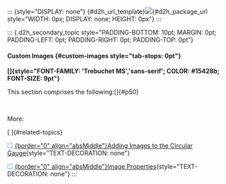 ::: {style="DISPLAY: none"}
[](ms-xhelp:///?Id=d2h_url_template){#d2h_url_template}![](!package_url!){#d2h_package_url style="WIDTH: 0px; DISPLAY: none; HEIGHT: 0px"}
:::

::: {.d2h_secondary_topic style="PADDING-BOTTOM: 10pt; MARGIN: 0pt; PADDING-LEFT: 0pt; PADDING-RIGHT: 0pt; PADDING-TOP: 0pt"}
#### Custom Images {#custom-images style="tab-stops: 0pt"}

**[]{style="FONT-FAMILY: 'Trebuchet MS','sans-serif'; COLOR: #15428b; FONT-SIZE: 9pt"}** 

This section comprises the following:[]{#p50}

 

More:

[ ]{#related-topics}

[![](button.gif){border="0" align="absMiddle"}Adding Images to the Circular Gauge](ms-xhelp:///?Id=03787418-603b-4bb0-921d-24881fc8ab2d){style="TEXT-DECORATION: none"}

[![](button.gif){border="0" align="absMiddle"}Image Properties](ms-xhelp:///?Id=bdcaf5a5-5e23-40a7-82e9-0e2afea20ffd){style="TEXT-DECORATION: none"}
:::
